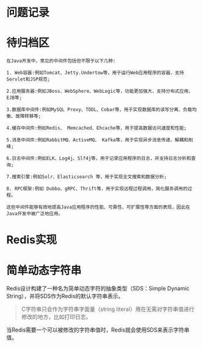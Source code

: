 # 问题记录



# 待归档区

```
在Java开发中，常见的中间件包括但不限于以下几种:

1. Web容器:例如Tomcat、Jetty.Undertow等，用于运行Web应用程序的容器，支持Servlet和JSP规范;

2.应用服务器:例如JBoss、WebSphere、WebLogic等，功能更加强大，支持分布式应用、EJB等;

3.数据库中间件:例如MySQL Proxy、TDDL、Cobar等，用于实现数据库的读写分离、负载均衡、故障转移等;

4.缓存中间件:例如Redis、 Memcached、Ehcache等，用于提高数据访问速度和性能;

5.消息中间件:例如RabbitMQ、ActiveMQ、 Kafka等，用于实现异步消息传递、解耦和削峰;

6.日志中间件:例如ELK、Log4j、Slf4j等，用于记录应用程序的日志，并支持日志分析和查询;

7.搜索引擎:例如Solr、Elasticsearch 等，用于实现全文搜索和数据分析;

8. RPC框架:例如 Dubbo、gRPC、Thrift等，用于实现远程过程调用，简化服务调用的过程。

这些中间件能够有效地提高Java应用程序的性能、可靠性、可扩展性等方面的表现，因此在Java开发中被广泛地应用。
```





# Redis实现

# 简单动态字符串

Redis设计构建了一种名为简单动态字符的抽象类型（SDS：Simple Dynamic String），并将SDS作为Redis的默认字符串表示。

> C字符串只会作为字符串字面量（string literal）用在无需对字符串值进行修改的地方，比如打印日志。

当Redis需要一个可以被修改的字符串值时，Redis就会使用SDS来表示字符串值。


